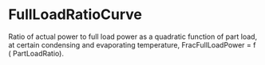 FullLoadRatioCurve
==================

Ratio of actual power to full load power as a quadratic function of part load, at certain condensing and evaporating temperature, FracFullLoadPower = f ( PartLoadRatio).
